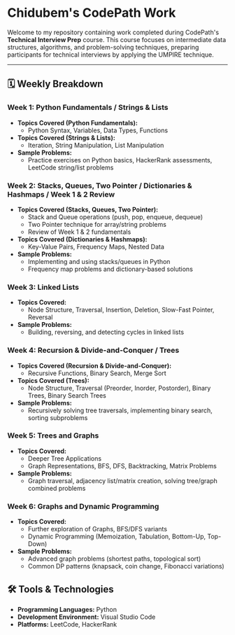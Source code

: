 # Chidubem's CodePath Work

Welcome to my repository containing work completed during CodePath's **Technical Interview Prep** course. This course focuses on intermediate data structures, algorithms, and problem-solving techniques, preparing participants for technical interviews by applying the UMPIRE technique.

---

## 🗓 Weekly Breakdown

### Week 1: Python Fundamentals / Strings & Lists
- **Topics Covered (Python Fundamentals):**  
  - Python Syntax, Variables, Data Types, Functions  
- **Topics Covered (Strings & Lists):**  
  - Iteration, String Manipulation, List Manipulation  
- **Sample Problems:**  
  - Practice exercises on Python basics, HackerRank assessments, LeetCode string/list problems  

### Week 2: Stacks, Queues, Two Pointer / Dictionaries & Hashmaps / Week 1 & 2 Review
- **Topics Covered (Stacks, Queues, Two Pointer):**  
  - Stack and Queue operations (push, pop, enqueue, dequeue)  
  - Two Pointer technique for array/string problems  
  - Review of Week 1 & 2 fundamentals  
- **Topics Covered (Dictionaries & Hashmaps):**  
  - Key-Value Pairs, Frequency Maps, Nested Data  
- **Sample Problems:**  
  - Implementing and using stacks/queues in Python  
  - Frequency map problems and dictionary-based solutions  

### Week 3: Linked Lists
- **Topics Covered:**  
  - Node Structure, Traversal, Insertion, Deletion, Slow-Fast Pointer, Reversal  
- **Sample Problems:**  
  - Building, reversing, and detecting cycles in linked lists  

### Week 4: Recursion & Divide-and-Conquer / Trees
- **Topics Covered (Recursion & Divide-and-Conquer):**  
  - Recursive Functions, Binary Search, Merge Sort  
- **Topics Covered (Trees):**  
  - Node Structure, Traversal (Preorder, Inorder, Postorder), Binary Trees, Binary Search Trees  
- **Sample Problems:**  
  - Recursively solving tree traversals, implementing binary search, sorting subproblems  

### Week 5: Trees and Graphs
- **Topics Covered:**  
  - Deeper Tree Applications  
  - Graph Representations, BFS, DFS, Backtracking, Matrix Problems  
- **Sample Problems:**  
  - Graph traversal, adjacency list/matrix creation, solving tree/graph combined problems  

### Week 6: Graphs and Dynamic Programming
- **Topics Covered:**  
  - Further exploration of Graphs, BFS/DFS variants  
  - Dynamic Programming (Memoization, Tabulation, Bottom-Up, Top-Down)  
- **Sample Problems:**  
  - Advanced graph problems (shortest paths, topological sort)  
  - Common DP patterns (knapsack, coin change, Fibonacci variations)  


## 🛠 Tools & Technologies
- **Programming Languages:** Python  
- **Development Environment:** Visual Studio Code  
- **Platforms:** LeetCode, HackerRank  
